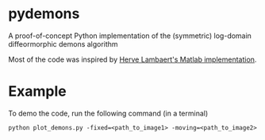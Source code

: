 # pydemons
A proof-of-concept Python implementation of the (symmetric) log-domain diffeormorphic demons algorithm

Most of the code was inspired by [Herve Lambaert's Matlab implementation](http://www.mathworks.com/matlabcentral/fileexchange/39194-diffeomorphic-log-demons-image-registration).

Example
=======
To demo the code, run the following command (in a terminal)

    python plot_demons.py -fixed=<path_to_image1> -moving=<path_to_image2>
